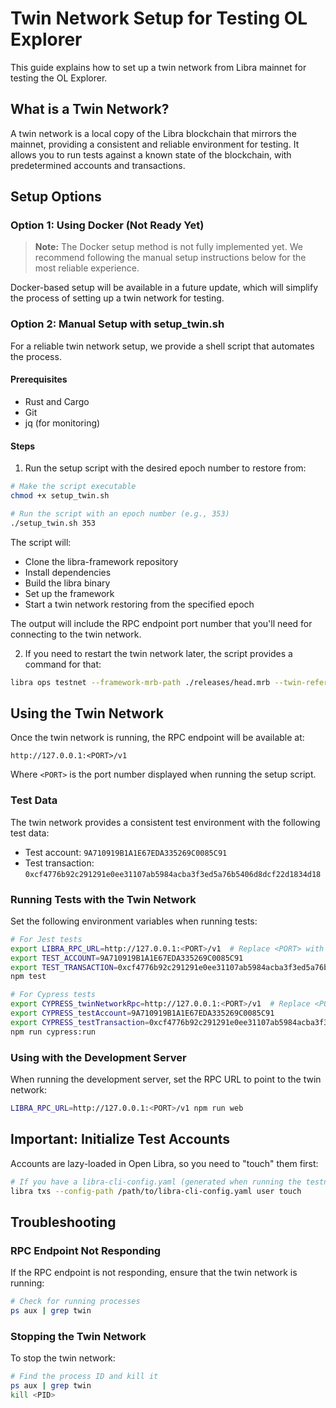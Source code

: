 # Twin Network Setup for Testing OL Explorer

This guide explains how to set up a twin network from Libra mainnet for testing the OL Explorer.

## What is a Twin Network?

A twin network is a local copy of the Libra blockchain that mirrors the mainnet, providing a consistent and reliable environment for testing. It allows you to run tests against a known state of the blockchain, with predetermined accounts and transactions.

## Setup Options

### Option 1: Using Docker (Not Ready Yet)

> **Note:** The Docker setup method is not fully implemented yet. We recommend following the manual setup instructions below for the most reliable experience.

Docker-based setup will be available in a future update, which will simplify the process of setting up a twin network for testing.

### Option 2: Manual Setup with setup_twin.sh

For a reliable twin network setup, we provide a shell script that automates the process.

#### Prerequisites
- Rust and Cargo
- Git
- jq (for monitoring)

#### Steps

1. Run the setup script with the desired epoch number to restore from:

```bash
# Make the script executable
chmod +x setup_twin.sh

# Run the script with an epoch number (e.g., 353)
./setup_twin.sh 353
```

The script will:
- Clone the libra-framework repository
- Install dependencies
- Build the libra binary
- Set up the framework
- Start a twin network restoring from the specified epoch

The output will include the RPC endpoint port number that you'll need for connecting to the twin network.

2. If you need to restart the twin network later, the script provides a command for that:

```bash
libra ops testnet --framework-mrb-path ./releases/head.mrb --twin-reference-db=$HOME/.libra/db_353 smoke
```

## Using the Twin Network

Once the twin network is running, the RPC endpoint will be available at:
```
http://127.0.0.1:<PORT>/v1
```
Where `<PORT>` is the port number displayed when running the setup script.

### Test Data

The twin network provides a consistent test environment with the following test data:

- Test account: `9A710919B1A1E67EDA335269C0085C91`
- Test transaction: `0xcf4776b92c291291e0ee31107ab5984acba3f3ed5a76b5406d8dcf22d1834d18`

### Running Tests with the Twin Network

Set the following environment variables when running tests:

```bash
# For Jest tests
export LIBRA_RPC_URL=http://127.0.0.1:<PORT>/v1  # Replace <PORT> with actual port
export TEST_ACCOUNT=9A710919B1A1E67EDA335269C0085C91
export TEST_TRANSACTION=0xcf4776b92c291291e0ee31107ab5984acba3f3ed5a76b5406d8dcf22d1834d18
npm test

# For Cypress tests
export CYPRESS_twinNetworkRpc=http://127.0.0.1:<PORT>/v1  # Replace <PORT> with actual port
export CYPRESS_testAccount=9A710919B1A1E67EDA335269C0085C91
export CYPRESS_testTransaction=0xcf4776b92c291291e0ee31107ab5984acba3f3ed5a76b5406d8dcf22d1834d18
npm run cypress:run
```

### Using with the Development Server

When running the development server, set the RPC URL to point to the twin network:

```bash
LIBRA_RPC_URL=http://127.0.0.1:<PORT>/v1 npm run web
```

## Important: Initialize Test Accounts

Accounts are lazy-loaded in Open Libra, so you need to "touch" them first:

```bash
# If you have a libra-cli-config.yaml (generated when running the testnet):
libra txs --config-path /path/to/libra-cli-config.yaml user touch
```

## Troubleshooting

### RPC Endpoint Not Responding

If the RPC endpoint is not responding, ensure that the twin network is running:

```bash
# Check for running processes
ps aux | grep twin
```

### Stopping the Twin Network

To stop the twin network:

```bash
# Find the process ID and kill it
ps aux | grep twin
kill <PID>
```